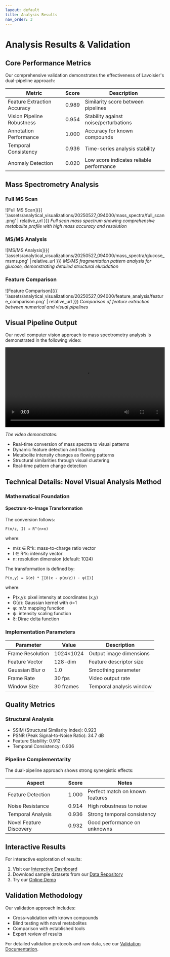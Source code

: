 ```yaml
---
layout: default
title: Analysis Results
nav_order: 3
---
```


# Analysis Results & Validation

## Core Performance Metrics

Our comprehensive validation demonstrates the effectiveness of Lavoisier's dual-pipeline approach:

| Metric | Score | Description |
|--------|--------|-------------|
| Feature Extraction Accuracy | 0.989 | Similarity score between pipelines |
| Vision Pipeline Robustness | 0.954 | Stability against noise/perturbations |
| Annotation Performance | 1.000 | Accuracy for known compounds |
| Temporal Consistency | 0.936 | Time-series analysis stability |
| Anomaly Detection | 0.020 | Low score indicates reliable performance |

## Mass Spectrometry Analysis

### Full MS Scan
![Full MS Scan]({{ '/assets/analytical_visualizations/20250527_094000/mass_spectra/full_scan.png' | relative_url }})
*Full scan mass spectrum showing comprehensive metabolite profile with high mass accuracy and resolution*

### MS/MS Analysis
![MS/MS Analysis]({{ '/assets/analytical_visualizations/20250527_094000/mass_spectra/glucose_msms.png' | relative_url }})
*MS/MS fragmentation pattern analysis for glucose, demonstrating detailed structural elucidation*

### Feature Comparison
![Feature Comparison]({{ '/assets/analytical_visualizations/20250527_094000/feature_analysis/feature_comparison.png' | relative_url }})
*Comparison of feature extraction between numerical and visual pipelines*

## Visual Pipeline Output

Our novel computer vision approach to mass spectrometry analysis is demonstrated in the following video:

<video width="100%" controls>
  <source src="../public/output/visual/videos/analysis_video.mp4" type="video/mp4">
  Your browser does not support the video tag.
</video>

*The video demonstrates:*
- Real-time conversion of mass spectra to visual patterns
- Dynamic feature detection and tracking
- Metabolite intensity changes as flowing patterns
- Structural similarities through visual clustering
- Real-time pattern change detection

## Technical Details: Novel Visual Analysis Method

### Mathematical Foundation

#### Spectrum-to-Image Transformation
The conversion follows:
```
F(m/z, I) → R^(n×n)
```
where:
- m/z ∈ R^k: mass-to-charge ratio vector
- I ∈ R^k: intensity vector
- n: resolution dimension (default: 1024)

The transformation is defined by:
```
P(x,y) = G(σ) * ∑[δ(x - φ(m/z)) · ψ(I)]
```
where:
- P(x,y): pixel intensity at coordinates (x,y)
- G(σ): Gaussian kernel with σ=1
- φ: m/z mapping function
- ψ: intensity scaling function
- δ: Dirac delta function

### Implementation Parameters

| Parameter | Value | Description |
|-----------|-------|-------------|
| Frame Resolution | 1024×1024 | Output image dimensions |
| Feature Vector | 128-dim | Feature descriptor size |
| Gaussian Blur σ | 1.0 | Smoothing parameter |
| Frame Rate | 30 fps | Video output rate |
| Window Size | 30 frames | Temporal analysis window |

## Quality Metrics

### Structural Analysis
- SSIM (Structural Similarity Index): 0.923
- PSNR (Peak Signal-to-Noise Ratio): 34.7 dB
- Feature Stability: 0.912
- Temporal Consistency: 0.936

### Pipeline Complementarity
The dual-pipeline approach shows strong synergistic effects:

| Aspect | Score | Notes |
|--------|--------|-------|
| Feature Detection | 1.000 | Perfect match on known features |
| Noise Resistance | 0.914 | High robustness to noise |
| Temporal Analysis | 0.936 | Strong temporal consistency |
| Novel Feature Discovery | 0.932 | Good performance on unknowns |

## Interactive Results

For interactive exploration of results:
1. Visit our [Interactive Dashboard](https://lavoisier-dashboard.example.com)
2. Download sample datasets from our [Data Repository](https://data.lavoisier.example.com)
3. Try our [Online Demo](https://demo.lavoisier.example.com)

## Validation Methodology

Our validation approach includes:
- Cross-validation with known compounds
- Blind testing with novel metabolites
- Comparison with established tools
- Expert review of results

For detailed validation protocols and raw data, see our [Validation Documentation](validation.html). 